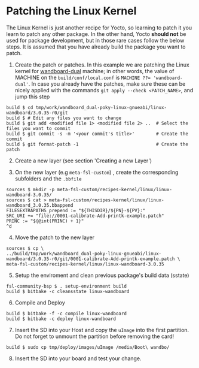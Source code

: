 # Patching the Linux Kernel

The Linux Kernel is just another recipe for Yocto, so learning to patch it you learn
to patch any other package. In the other hand, Yocto **should not** be used for 
package development, but in those rare cases follow the below steps. It is assumed
that you have already build the package you want to patch. 

1. Create the patch or patches. In this example we are patching the
Linux kernel for [wandboard-dual](http://www.wandboard.org/) machine; in other
words, the value of MACHINE on the `build/conf/local.conf` is `MACHINE ??= 'wandboard-dual'`.
In case you already have the patches, make sure these can be nicely applied with the commands `git apply --check <PATCH_NAME>`, and jump
this step

~~~~{.bash}
build $ cd tmp/work/wandboard_dual-poky-linux-gnueabi/linux-wandboard/3.0.35-r0/git
build $ # Edit any files you want to change
build $ git add <modified file 1> <modified file 2> .. 	# Select the files you want to commit
build $ git commit -s -m '<your commit's title>'		# Create the commit
build $ git format-patch -1								# Create the patch
~~~~

2. Create a new layer (see section 'Creating a new Layer')

3. On the new layer (e.g `meta-fsl-custom`) , create the corresponding subfolders and the `.bbfile`

~~~~ {.bash}
sources $ mkdir -p meta-fsl-custom/recipes-kernel/linux/linux-wandboard-3.0.35/
sources $ cat > meta-fsl-custom/recipes-kernel/linux/linux-wandboard_3.0.35.bbappend
FILESEXTRAPATHS_prepend := "${THISDIR}/${PN}-${PV}:"
SRC_URI += "file://0001-calibrate-Add-printk-example.patch"
PRINC := "${@int(PRINC) + 1}"
^d
~~~~

4. Move the patch to the new layer

~~~~{.bash}
sources $ cp \
../build/tmp/work/wandboard_dual-poky-linux-gnueabi/linux-wandboard/3.0.35-r0/git/0001-calibrate-Add-printk-example.patch \
meta-fsl-custom/recipes-kernel/linux/linux-wandboard-3.0.35
~~~~


5. Setup the enviroment and clean previous package's build data (sstate)

~~~~{.bash}
fsl-community-bsp $ . setup-environment build
build $ bitbake -c cleansstate linux-wandboard
~~~~

6. Compile and Deploy

~~~~
build $ bitbake -f -c compile linux-wandboard
build $ bitbake -c deploy linux-wandboard
~~~~

7. Insert the SD into your Host and copy the `uImage` into the first partition. Do not
forget to unmount the partition before removing the card!

~~~~{.bash}
build $ sudo cp tmp/deploy/images/uImage /media/Boot\ wandbo/
~~~~

8. Insert the SD into your board and test your change. 
